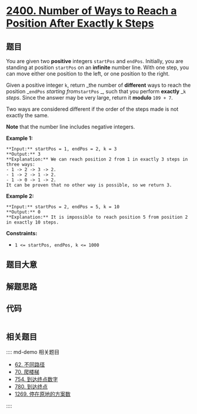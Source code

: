 # [2400. Number of Ways to Reach a Position After Exactly k Steps](https://leetcode.com/problems/number-of-ways-to-reach-a-position-after-exactly-k-steps)

## 题目

You are given two **positive** integers `startPos` and `endPos`. Initially,
you are standing at position `startPos` on an **infinite** number line. With
one step, you can move either one position to the left, or one position to the
right.

Given a positive integer `k`, return _the number of **different** ways to
reach the position _`endPos` _starting from_`startPos` _, such that you
perform **exactly** _`k` _steps_. Since the answer may be very large, return
it **modulo** `109 + 7`.

Two ways are considered different if the order of the steps made is not
exactly the same.

**Note** that the number line includes negative integers.



**Example 1:**

    
    
    **Input:** startPos = 1, endPos = 2, k = 3
    **Output:** 3
    **Explanation:** We can reach position 2 from 1 in exactly 3 steps in three ways:
    - 1 -> 2 -> 3 -> 2.
    - 1 -> 2 -> 1 -> 2.
    - 1 -> 0 -> 1 -> 2.
    It can be proven that no other way is possible, so we return 3.

**Example 2:**

    
    
    **Input:** startPos = 2, endPos = 5, k = 10
    **Output:** 0
    **Explanation:** It is impossible to reach position 5 from position 2 in exactly 10 steps.
    



**Constraints:**

  * `1 <= startPos, endPos, k <= 1000`


## 题目大意

## 解题思路

## 代码

```javascript

```

## 相关题目

:::: md-demo 相关题目
- [62. 不同路径](./0062.md)
- [70. 爬楼梯](./0070.md)
- [754. 到达终点数字](https://leetcode.com/problems/reach-a-number)
- [780. 到达终点](https://leetcode.com/problems/reaching-points)
- [1269. 停在原地的方案数](https://leetcode.com/problems/number-of-ways-to-stay-in-the-same-place-after-some-steps)

::::
